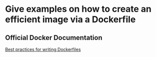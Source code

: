 # Give examples on how to create an efficient image via a Dockerfile

## Official Docker Documentation
[Best practices for writing Dockerfiles](https://docs.docker.com/engine/userguide/eng-image/dockerfile_best-practices/)  
